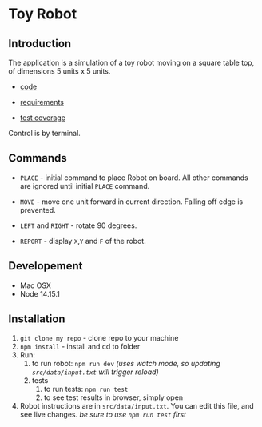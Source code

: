 # Toy Robot

## Introduction

The application is a simulation of a toy robot moving on a square table top, of dimensions 5 units x 5 units.

- [code](https://github.com/vast-coding/toy-robot.md)

- [requirements](requirements.md)

- [test coverage](https://toy-robot-test-coverage.vercel.app/)

Control is by terminal.

## Commands

- `PLACE` - initial command to place Robot on board. All other commands are ignored until initial `PLACE` command.

- `MOVE` - move one unit forward in current direction. Falling off edge is prevented.

- `LEFT` and `RIGHT` - rotate 90 degrees.

- `REPORT` - display `X`,`Y` and `F` of the robot.

## Developement

- Mac OSX
- Node 14.15.1

## Installation

1. `git clone my repo` - clone repo to your machine
2. `npm install` - install and cd to folder
3. Run:
   1. to run robot: `npm run dev` _(uses watch mode, so updating `src/data/input.txt` will trigger reload)_
   2. tests
      1. to run tests: `npm run test`
      2. to see test results in browser, simply open
4. Robot instructions are in `src/data/input.txt`. You can edit this file, and see live changes. _be sure to use `npm run test` first_
